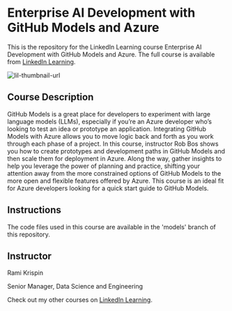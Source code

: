 # Enterprise AI Development with GitHub Models and Azure
This is the repository for the LinkedIn Learning course Enterprise AI Development with GitHub Models and Azure. The full course is available from [LinkedIn Learning][lil-course-url].

![lil-thumbnail-url]

## Course Description

GitHub Models is a great place for developers to experiment with large language models (LLMs), especially if you’re an Azure developer who’s looking to test an idea or prototype an application. Integrating GitHub Models with Azure allows you to move logic back and forth as you work through each phase of a project. In this course, instructor Rob Bos shows you how to create prototypes and development paths in GitHub Models and then scale them for deployment in Azure. Along the way, gather insights to help you leverage the power of planning and practice, shifting your attention away from the more constrained options of GitHub Models to the more open and flexible features offered by Azure. This course is an ideal fit for Azure developers looking for a quick start guide to GitHub Models.

## Instructions
The code files used in this course are available in the 'models' branch of this repository.

## Instructor

Rami Krispin

Senior Manager, Data Science and Engineering

                            

Check out my other courses on [LinkedIn Learning](https://www.linkedin.com/learning/instructors/rob-bos?u=104).


[0]: # (Replace these placeholder URLs with actual course URLs)

[lil-course-url]: https://www.linkedin.com/learning/enterprise-ai-development-with-github-models-and-azure
[lil-thumbnail-url]: https://media.licdn.com/dms/image/v2/D4D0DAQG3KaI6CRApdA/learning-public-crop_675_1200/learning-public-crop_675_1200/0/1729624135471?e=2147483647&v=beta&t=1eipMsNdl8_f6Y4L7IoFnlI-bLMil8n64zrnVAmIHq0

